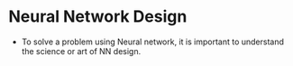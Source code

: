 Neural Network Design
=========================

- To solve a problem using Neural network, it is important to understand the science or art of NN design.
